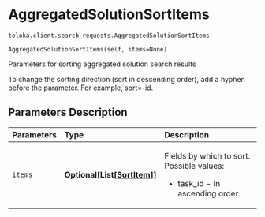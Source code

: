 # AggregatedSolutionSortItems
`toloka.client.search_requests.AggregatedSolutionSortItems`

```
AggregatedSolutionSortItems(self, items=None)
```

Parameters for sorting aggregated solution search results


To change the sorting direction (sort in descending order), add a hyphen before the parameter. For example, sort=-id.

## Parameters Description

| Parameters | Type | Description |
| :----------| :----| :-----------|
`items`|**Optional\[List\[[SortItem](toloka.client.search_requests.AggregatedSolutionSortItems.SortItem.md)\]\]**|<p>Fields by which to sort. Possible values:<ul><li>task_id - In ascending order.</li></ul></p>
